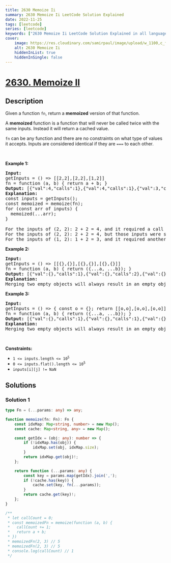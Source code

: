 ```yaml
---
title: 2630 Memoize Ii
summary: 2630 Memoize Ii LeetCode Solution Explained
date: 2022-11-25
tags: [leetcode]
series: [leetcode]
keywords: ["2630 Memoize Ii LeetCode Solution Explained in all languages", "2630 Memoize Ii", "LeetCode", "leetcode solution in Python3 C++ Java Go PHP Ruby Swift TypeScript Rust C# JavaScript C", "GeeksforGeeks", "InterviewBit", "Coding Ninjas", "HackerRank", "HackerEarth", "CodeChef", "TopCoder", "AlgoExpert", "freeCodeCamp", "Codeforces", "GitHub", "AtCoder", "Samir Paul"]
cover:
    image: https://res.cloudinary.com/samirpaul/image/upload/w_1100,c_fit,co_rgb:FFFFFF,l_text:Arial_75_bold:2630 Memoize Ii - Solution Explained/problem-solving.webp
    alt: 2630 Memoize Ii
    hiddenInList: true
    hiddenInSingle: false
---
```



# [2630. Memoize II](https://leetcode.com/problems/memoize-ii)


## Description

<p>Given a function <code>fn</code>,&nbsp;return&nbsp;a&nbsp;<strong>memoized</strong>&nbsp;version of that function.</p>

<p>A&nbsp;<strong>memoized&nbsp;</strong>function is a function that will never be called twice with&nbsp;the same inputs. Instead it will return&nbsp;a cached value.</p>

<p><code>fn</code>&nbsp;can be any function and there are no constraints on what type of values it accepts. Inputs are considered identical if they are&nbsp;<code>===</code> to each other.</p>

<p>&nbsp;</p>
<p><strong class="example">Example 1:</strong></p>

<pre>
<strong>Input:</strong> 
getInputs = () =&gt; [[2,2],[2,2],[1,2]]
fn = function (a, b) { return a + b; }
<strong>Output:</strong> [{&quot;val&quot;:4,&quot;calls&quot;:1},{&quot;val&quot;:4,&quot;calls&quot;:1},{&quot;val&quot;:3,&quot;calls&quot;:2}]
<strong>Explanation:</strong>
const inputs = getInputs();
const memoized = memoize(fn);
for (const arr of inputs) {
  memoized(...arr);
}

For the inputs of (2, 2): 2 + 2 = 4, and it required a call to fn().
For the inputs of (2, 2): 2 + 2 = 4, but those inputs were seen before so no call to fn() was required.
For the inputs of (1, 2): 1 + 2 = 3, and it required another call to fn() for a total of 2.
</pre>

<p><strong class="example">Example 2:</strong></p>

<pre>
<strong>Input:</strong> 
getInputs = () =&gt; [[{},{}],[{},{}],[{},{}]] 
fn = function (a, b) { return ({...a, ...b}); }
<strong>Output:</strong> [{&quot;val&quot;:{},&quot;calls&quot;:1},{&quot;val&quot;:{},&quot;calls&quot;:2},{&quot;val&quot;:{},&quot;calls&quot;:3}]
<strong>Explanation:</strong>
Merging two empty objects will always result in an empty object. It may seem like there should only be 1&nbsp;call to fn() because of cache-hits, however none of those objects are === to each other.
</pre>

<p><strong class="example">Example 3:</strong></p>

<pre>
<strong>Input:</strong> 
getInputs = () =&gt; { const o = {}; return [[o,o],[o,o],[o,o]]; }
fn = function (a, b) { return ({...a, ...b}); }
<strong>Output:</strong> [{&quot;val&quot;:{},&quot;calls&quot;:1},{&quot;val&quot;:{},&quot;calls&quot;:1},{&quot;val&quot;:{},&quot;calls&quot;:1}]
<strong>Explanation:</strong>
Merging two empty objects will always result in an empty object. The 2nd and 3rd third function calls result in a cache-hit. This is because every object passed in is identical.
</pre>

<p>&nbsp;</p>
<p><strong>Constraints:</strong></p>

<ul>
	<li><code>1 &lt;= inputs.length &lt;= 10<sup>5</sup></code></li>
	<li><code>0 &lt;= inputs.flat().length &lt;= 10<sup>5</sup></code></li>
	<li><code>inputs[i][j] != NaN</code></li>
</ul>

## Solutions

### Solution 1

<!-- tabs:start -->

```ts
type Fn = (...params: any) => any;

function memoize(fn: Fn): Fn {
    const idxMap: Map<string, number> = new Map();
    const cache: Map<string, any> = new Map();

    const getIdx = (obj: any): number => {
        if (!idxMap.has(obj)) {
            idxMap.set(obj, idxMap.size);
        }
        return idxMap.get(obj)!;
    };

    return function (...params: any) {
        const key = params.map(getIdx).join(',');
        if (!cache.has(key)) {
            cache.set(key, fn(...params));
        }
        return cache.get(key)!;
    };
}

/**
 * let callCount = 0;
 * const memoizedFn = memoize(function (a, b) {
 *	 callCount += 1;
 *   return a + b;
 * })
 * memoizedFn(2, 3) // 5
 * memoizedFn(2, 3) // 5
 * console.log(callCount) // 1
 */
```

<!-- tabs:end -->

<!-- end -->
